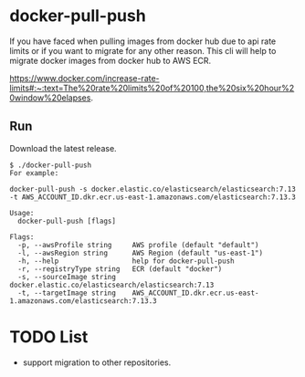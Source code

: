 # docker-pull-push
If you have faced when pulling images from docker hub due to api rate limits or if you want to migrate for any other reason. This cli will help to migrate docker images from docker hub to AWS ECR.

https://www.docker.com/increase-rate-limits#:~:text=The%20rate%20limits%20of%20100,the%20six%20hour%20window%20elapses.

## Run
Download the latest release.
```
$ ./docker-pull-push
For example:

docker-pull-push -s docker.elastic.co/elasticsearch/elasticsearch:7.13 -t AWS_ACCOUNT_ID.dkr.ecr.us-east-1.amazonaws.com/elasticsearch:7.13.3

Usage:
  docker-pull-push [flags]

Flags:
  -p, --awsProfile string     AWS profile (default "default")
  -l, --awsRegion string      AWS Region (default "us-east-1")
  -h, --help                  help for docker-pull-push
  -r, --registryType string   ECR (default "docker")
  -s, --sourceImage string    docker.elastic.co/elasticsearch/elasticsearch:7.13
  -t, --targetImage string    AWS_ACCOUNT_ID.dkr.ecr.us-east-1.amazonaws.com/elasticsearch:7.13.3

```

# TODO List
- support migration to other repositories.